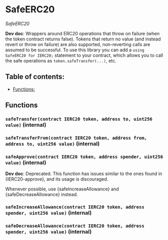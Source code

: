 # SafeERC20
*SafeERC20*

**Dev doc**: Wrappers around ERC20 operations that throw on failure (when the token
contract returns false). Tokens that return no value (and instead revert or
throw on failure) are also supported, non-reverting calls are assumed to be
successful.
To use this library you can add a `using SafeERC20 for IERC20;` statement to your contract,
which allows you to call the safe operations as `token.safeTransfer(...)`, etc.

## Table of contents:
- [Functions:](#functions)


## Functions <a name="functions"></a>

### `safeTransfer(contract IERC20 token, address to, uint256 value)` (internal) <a name="safeerc20-safetransfer-contract-ierc20-address-uint256-"></a>


### `safeTransferFrom(contract IERC20 token, address from, address to, uint256 value)` (internal) <a name="safeerc20-safetransferfrom-contract-ierc20-address-address-uint256-"></a>


### `safeApprove(contract IERC20 token, address spender, uint256 value)` (internal) <a name="safeerc20-safeapprove-contract-ierc20-address-uint256-"></a>

**Dev doc**: Deprecated. This function has issues similar to the ones found in
{IERC20-approve}, and its usage is discouraged.

Whenever possible, use {safeIncreaseAllowance} and
{safeDecreaseAllowance} instead.

### `safeIncreaseAllowance(contract IERC20 token, address spender, uint256 value)` (internal) <a name="safeerc20-safeincreaseallowance-contract-ierc20-address-uint256-"></a>


### `safeDecreaseAllowance(contract IERC20 token, address spender, uint256 value)` (internal) <a name="safeerc20-safedecreaseallowance-contract-ierc20-address-uint256-"></a>

